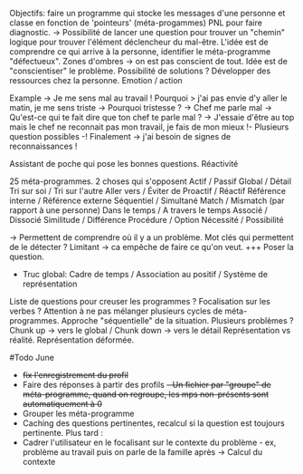 Objectifs: faire un programme qui stocke les messages d'une personne et classe en fonction de 'pointeurs' (méta-progammes) PNL pour faire diagnostic.
-> Possibilité de lancer une question pour trouver un "chemin" logique pour trouver l'élément déclencheur du mal-être.
L'idée est de comprendre ce qui arrive à la personne, identifier le méta-programme "défectueux".
Zones d'ombres -> on est pas conscient de tout. Idée est de "conscientiser" le problème.
Possibilité de solutions ?  Développer des ressources chez la personne.
Emotion / action

Example
-> Je me sens mal au travail ! Pourquoi > j'ai pas envie d'y aller le matin, je me sens triste
-> Pourquoi tristesse ?
-> Chef me parle mal
-> Qu'est-ce qui te fait dire que ton chef te parle mal ?
-> J'essaie d'être au top mais le chef ne reconnait pas mon travail, je fais de mon mieux
!- Plusieurs question possibles -!
Finalement -> j'ai besoin de signes de reconnaissances !

Assistant de poche qui pose les bonnes questions.
Réactivité

25 méta-programmes. 2 choses qui s'opposent
Actif / Passif
Global / Détail
Tri sur soi / Tri sur l'autre
Aller vers / Éviter de
Proactif / Réactif
Référence interne / Référence externe
Séquentiel / Simultané
Match / Mismatch (par rapport à une personne)
Dans le temps / A travers le temps
Associé / Dissocié
Similitude / Différence
Procédure / Option
Nécessité / Possibilité

-> Permettent de comprendre où il y a un problème.
Mot clés qui permettent de le détecter ?
Limitant -> ca empêche de faire ce qu'on veut.
+++ Poser la question.
+ Truc global: Cadre de temps / Association au positif / Système de représentation

Liste de questions pour creuser les programmes ?
Focalisation sur les verbes ?
Attention à ne pas mélanger plusieurs cycles de méta-programmes.
Approche "séquentielle" de la situation. Plusieurs problèmes ?
Chunk up -> vers le global  / Chunk down -> vers le détail
Représentation vs réalité. Représentation déformée.

#Todo June
- ~~fix l'enregistrement du profil~~
- Faire des réponses à partir des profils
~~- Un fichier par "groupe" de méta-programme, quand on regroupe, les mps non-présents sont automatiquement à 0~~
- Grouper les méta-programme
- Caching des questions pertinentes, recalcul si la question est toujours pertinente.
Plus tard :
- Cadrer l'utilisateur en le focalisant sur le contexte du problème - ex, problème au travail puis on parle de la famille après -> Calcul du contexte
